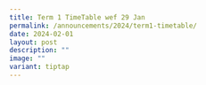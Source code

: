 ```yaml
---
title: Term 1 TimeTable wef 29 Jan
permalink: /announcements/2024/term1-timetable/
date: 2024-02-01
layout: post
description: ""
image: ""
variant: tiptap
---
```

